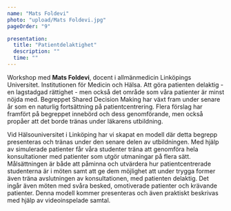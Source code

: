 ```yaml
---
name: "Mats Foldevi"
photo: "upload/Mats Foldevi.jpg"
pageOrder: "9"

presentation:
  title: "Patientdelaktighet"
  description: ""
  time: ""
---
```

Workshop med **Mats Foldevi**, docent i allmänmedicin Linköpings Universitet. Institutionen för Medicin och Hälsa.
Att göra patienten delaktig - en lagstadgad rättighet - men också det område som våra patienter är minst nöjda med. 
Begreppet Shared Decision Making har växt fram under senare år som en naturlig fortsättning på patientcentrering. Flera förslag har framfört på begreppet innebörd och dess genomförande, men också propåer att det borde tränas under läkarens utbildning.

Vid Hälsouniversitet i Linköping har vi skapat en modell där detta begrepp presenteras och tränas under den senare delen av utbildningen. Med hjälp av simulerade patienter får våra studenter träna att genomföra hela konsultationer med patienter som utgör utmaningar på flera sätt. Målsättningen är både att påminna och utvärdera hur patientcentrerade studenterna är i möten samt att ge dem möjlighet att under trygga former även träna avslutningen av konsultationen, med patienten delaktig. Det ingår även möten med svåra besked, omotiverade patienter och krävande patienter.
Denna modell kommer presenteras och även praktiskt beskrivas med hjälp av videoinspelade samtal. 

